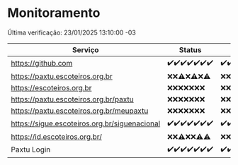 # Monitoramento

Última verificação: 23/01/2025 13:10:00 -03

|Serviço|Status|Últimas 24h|
|---|---|---|
|https://github.com|<span title="2025-01-16: OK=23">✔️</span><span title="2025-01-17: OK=23">✔️</span><span title="2025-01-18: OK=23">✔️</span><span title="2025-01-19: OK=23">✔️</span><span title="2025-01-20: OK=23">✔️</span><span title="2025-01-21: OK=23">✔️</span><span title="2025-01-22: OK=15">✔️</span>|<span title="22/01/2025 13:10:00 -03 : 200">✔️</span><span title="22/01/2025 14:07:00 -03 : 200">✔️</span><span title="22/01/2025 15:11:00 -03 : 200">✔️</span><span title="22/01/2025 16:06:00 -03 : 200">✔️</span><span title="22/01/2025 17:09:00 -03 : 200">✔️</span><span title="22/01/2025 18:06:00 -03 : 200">✔️</span><span title="22/01/2025 19:07:00 -03 : 200">✔️</span><span title="22/01/2025 20:07:00 -03 : 200">✔️</span><span title="22/01/2025 21:39:00 -03 : 200">✔️</span><span title="22/01/2025 23:07:00 -03 : 200">✔️</span><span title="23/01/2025 00:10:00 -03 : 200">✔️</span><span title="23/01/2025 01:10:00 -03 : 200">✔️</span><span title="23/01/2025 02:08:00 -03 : 200">✔️</span><span title="23/01/2025 03:11:00 -03 : 200">✔️</span><span title="23/01/2025 04:08:00 -03 : 200">✔️</span><span title="23/01/2025 05:11:00 -03 : 200">✔️</span><span title="23/01/2025 06:08:00 -03 : 200">✔️</span><span title="23/01/2025 07:08:00 -03 : 200">✔️</span><span title="23/01/2025 08:07:00 -03 : 200">✔️</span><span title="23/01/2025 09:15:00 -03 : 200">✔️</span><span title="23/01/2025 10:15:00 -03 : 200">✔️</span><span title="23/01/2025 11:07:00 -03 : 200">✔️</span><span title="23/01/2025 12:08:00 -03 : 200">✔️</span><span title="23/01/2025 13:10:00 -03 : 200">✔️</span>|
|https://paxtu.escoteiros.org.br|<span title="2025-01-16: Falhas=23">❌</span><span title="2025-01-17: Falhas=23">❌</span><span title="2025-01-18: OK=1, Falhas=22">⚠️</span><span title="2025-01-19: Falhas=23">❌</span><span title="2025-01-20: OK=1, Falhas=22">⚠️</span><span title="2025-01-21: Falhas=23">❌</span><span title="2025-01-22: OK=1, Falhas=14">⚠️</span>|<span title="22/01/2025 13:10:00 -03 : 403">❌</span><span title="22/01/2025 14:07:00 -03 : 403">❌</span><span title="22/01/2025 15:11:00 -03 : 403">❌</span><span title="22/01/2025 16:06:00 -03 : 403">❌</span><span title="22/01/2025 17:09:00 -03 : 403">❌</span><span title="22/01/2025 18:06:00 -03 : 403">❌</span><span title="22/01/2025 19:07:00 -03 : 403">❌</span><span title="22/01/2025 20:07:00 -03 : 403">❌</span><span title="22/01/2025 21:39:00 -03 : 403">❌</span><span title="22/01/2025 23:07:00 -03 : 403">❌</span><span title="23/01/2025 00:10:00 -03 : 403">❌</span><span title="23/01/2025 01:10:00 -03 : 403">❌</span><span title="23/01/2025 02:08:00 -03 : 403">❌</span><span title="23/01/2025 03:11:00 -03 : 403">❌</span><span title="23/01/2025 04:08:00 -03 : 403">❌</span><span title="23/01/2025 05:11:00 -03 : 403">❌</span><span title="23/01/2025 06:08:00 -03 : 403">❌</span><span title="23/01/2025 07:08:00 -03 : 403">❌</span><span title="23/01/2025 08:07:00 -03 : 403">❌</span><span title="23/01/2025 09:15:00 -03 : 403">❌</span><span title="23/01/2025 10:15:00 -03 : 403">❌</span><span title="23/01/2025 11:07:00 -03 : 403">❌</span><span title="23/01/2025 12:08:00 -03 : 403">❌</span><span title="23/01/2025 13:10:00 -03 : 403">❌</span>|
|https://escoteiros.org.br|<span title="2025-01-16: Falhas=23">❌</span><span title="2025-01-17: Falhas=23">❌</span><span title="2025-01-18: Falhas=23">❌</span><span title="2025-01-19: Falhas=23">❌</span><span title="2025-01-20: Falhas=23">❌</span><span title="2025-01-21: Falhas=23">❌</span><span title="2025-01-22: Falhas=15">❌</span>|<span title="22/01/2025 13:10:00 -03 : 403">❌</span><span title="22/01/2025 14:07:00 -03 : 403">❌</span><span title="22/01/2025 15:11:00 -03 : 403">❌</span><span title="22/01/2025 16:06:00 -03 : 403">❌</span><span title="22/01/2025 17:09:00 -03 : 403">❌</span><span title="22/01/2025 18:06:00 -03 : 403">❌</span><span title="22/01/2025 19:07:00 -03 : 403">❌</span><span title="22/01/2025 20:07:00 -03 : 403">❌</span><span title="22/01/2025 21:39:00 -03 : 403">❌</span><span title="22/01/2025 23:07:00 -03 : 403">❌</span><span title="23/01/2025 00:10:00 -03 : 403">❌</span><span title="23/01/2025 01:10:00 -03 : 403">❌</span><span title="23/01/2025 02:08:00 -03 : 403">❌</span><span title="23/01/2025 03:11:00 -03 : 403">❌</span><span title="23/01/2025 04:08:00 -03 : 403">❌</span><span title="23/01/2025 05:11:00 -03 : 403">❌</span><span title="23/01/2025 06:08:00 -03 : 403">❌</span><span title="23/01/2025 07:08:00 -03 : 403">❌</span><span title="23/01/2025 08:07:00 -03 : 403">❌</span><span title="23/01/2025 09:15:00 -03 : 403">❌</span><span title="23/01/2025 10:15:00 -03 : 403">❌</span><span title="23/01/2025 11:07:00 -03 : 403">❌</span><span title="23/01/2025 12:08:00 -03 : 403">❌</span><span title="23/01/2025 13:10:00 -03 : 403">❌</span>|
|https://paxtu.escoteiros.org.br/paxtu|<span title="2025-01-16: Falhas=23">❌</span><span title="2025-01-17: Falhas=23">❌</span><span title="2025-01-18: Falhas=23">❌</span><span title="2025-01-19: Falhas=23">❌</span><span title="2025-01-20: Falhas=23">❌</span><span title="2025-01-21: Falhas=23">❌</span><span title="2025-01-22: Falhas=15">❌</span>|<span title="22/01/2025 13:10:00 -03 : 403">❌</span><span title="22/01/2025 14:07:00 -03 : 403">❌</span><span title="22/01/2025 15:11:00 -03 : 403">❌</span><span title="22/01/2025 16:06:00 -03 : 403">❌</span><span title="22/01/2025 17:09:00 -03 : 403">❌</span><span title="22/01/2025 18:06:00 -03 : 403">❌</span><span title="22/01/2025 19:07:00 -03 : 403">❌</span><span title="22/01/2025 20:07:00 -03 : 403">❌</span><span title="22/01/2025 21:39:00 -03 : 403">❌</span><span title="22/01/2025 23:07:00 -03 : 403">❌</span><span title="23/01/2025 00:10:00 -03 : 403">❌</span><span title="23/01/2025 01:10:00 -03 : 403">❌</span><span title="23/01/2025 02:08:00 -03 : 403">❌</span><span title="23/01/2025 03:11:00 -03 : 403">❌</span><span title="23/01/2025 04:08:00 -03 : 403">❌</span><span title="23/01/2025 05:11:00 -03 : 403">❌</span><span title="23/01/2025 06:08:00 -03 : 403">❌</span><span title="23/01/2025 07:08:00 -03 : 403">❌</span><span title="23/01/2025 08:07:00 -03 : 403">❌</span><span title="23/01/2025 09:15:00 -03 : 403">❌</span><span title="23/01/2025 10:15:00 -03 : 403">❌</span><span title="23/01/2025 11:07:00 -03 : 403">❌</span><span title="23/01/2025 12:08:00 -03 : 403">❌</span><span title="23/01/2025 13:10:00 -03 : 403">❌</span>|
|https://paxtu.escoteiros.org.br/meupaxtu|<span title="2025-01-16: Falhas=23">❌</span><span title="2025-01-17: Falhas=23">❌</span><span title="2025-01-18: Falhas=23">❌</span><span title="2025-01-19: Falhas=23">❌</span><span title="2025-01-20: Falhas=23">❌</span><span title="2025-01-21: Falhas=23">❌</span><span title="2025-01-22: Falhas=15">❌</span>|<span title="22/01/2025 13:10:00 -03 : 403">❌</span><span title="22/01/2025 14:07:00 -03 : 403">❌</span><span title="22/01/2025 15:11:00 -03 : 403">❌</span><span title="22/01/2025 16:06:00 -03 : 403">❌</span><span title="22/01/2025 17:09:00 -03 : 403">❌</span><span title="22/01/2025 18:06:00 -03 : 403">❌</span><span title="22/01/2025 19:07:00 -03 : 403">❌</span><span title="22/01/2025 20:07:00 -03 : 403">❌</span><span title="22/01/2025 21:39:00 -03 : 403">❌</span><span title="22/01/2025 23:07:00 -03 : 403">❌</span><span title="23/01/2025 00:10:00 -03 : 403">❌</span><span title="23/01/2025 01:10:00 -03 : 403">❌</span><span title="23/01/2025 02:08:00 -03 : 403">❌</span><span title="23/01/2025 03:11:00 -03 : 403">❌</span><span title="23/01/2025 04:08:00 -03 : 403">❌</span><span title="23/01/2025 05:11:00 -03 : 403">❌</span><span title="23/01/2025 06:08:00 -03 : 403">❌</span><span title="23/01/2025 07:08:00 -03 : 403">❌</span><span title="23/01/2025 08:07:00 -03 : 403">❌</span><span title="23/01/2025 09:15:00 -03 : 403">❌</span><span title="23/01/2025 10:15:00 -03 : 403">❌</span><span title="23/01/2025 11:07:00 -03 : 403">❌</span><span title="23/01/2025 12:08:00 -03 : 403">❌</span><span title="23/01/2025 13:10:00 -03 : 403">❌</span>|
|https://sigue.escoteiros.org.br/siguenacional|<span title="2025-01-16: OK=23">✔️</span><span title="2025-01-17: OK=23">✔️</span><span title="2025-01-18: OK=23">✔️</span><span title="2025-01-19: OK=23">✔️</span><span title="2025-01-20: OK=23">✔️</span><span title="2025-01-21: OK=23">✔️</span><span title="2025-01-22: OK=15">✔️</span>|<span title="22/01/2025 13:10:00 -03 : 200">✔️</span><span title="22/01/2025 14:07:00 -03 : 200">✔️</span><span title="22/01/2025 15:11:00 -03 : 200">✔️</span><span title="22/01/2025 16:06:00 -03 : 200">✔️</span><span title="22/01/2025 17:09:00 -03 : 200">✔️</span><span title="22/01/2025 18:06:00 -03 : 200">✔️</span><span title="22/01/2025 19:07:00 -03 : 200">✔️</span><span title="22/01/2025 20:07:00 -03 : 200">✔️</span><span title="22/01/2025 21:39:00 -03 : 200">✔️</span><span title="22/01/2025 23:07:00 -03 : 200">✔️</span><span title="23/01/2025 00:10:00 -03 : 200">✔️</span><span title="23/01/2025 01:10:00 -03 : 200">✔️</span><span title="23/01/2025 02:08:00 -03 : 200">✔️</span><span title="23/01/2025 03:11:00 -03 : 200">✔️</span><span title="23/01/2025 04:08:00 -03 : 200">✔️</span><span title="23/01/2025 05:11:00 -03 : 200">✔️</span><span title="23/01/2025 06:08:00 -03 : 200">✔️</span><span title="23/01/2025 07:08:00 -03 : 200">✔️</span><span title="23/01/2025 08:07:00 -03 : 200">✔️</span><span title="23/01/2025 09:15:00 -03 : 200">✔️</span><span title="23/01/2025 10:15:00 -03 : 200">✔️</span><span title="23/01/2025 11:07:00 -03 : 200">✔️</span><span title="23/01/2025 12:08:00 -03 : 200">✔️</span><span title="23/01/2025 13:10:00 -03 : 200">✔️</span>|
|https://id.escoteiros.org.br/|<span title="2025-01-16: Falhas=23">❌</span><span title="2025-01-17: Falhas=23">❌</span><span title="2025-01-18: OK=1, Falhas=22">⚠️</span><span title="2025-01-19: Falhas=23">❌</span><span title="2025-01-20: Falhas=23">❌</span><span title="2025-01-21: OK=1, Falhas=22">⚠️</span><span title="2025-01-22: OK=2, Falhas=13">⚠️</span>|<span title="22/01/2025 13:10:00 -03 : 403">❌</span><span title="22/01/2025 14:07:00 -03 : 403">❌</span><span title="22/01/2025 15:11:00 -03 : 403">❌</span><span title="22/01/2025 16:06:00 -03 : 403">❌</span><span title="22/01/2025 17:09:00 -03 : 403">❌</span><span title="22/01/2025 18:06:00 -03 : 403">❌</span><span title="22/01/2025 19:07:00 -03 : 403">❌</span><span title="22/01/2025 20:07:00 -03 : 403">❌</span><span title="22/01/2025 21:39:00 -03 : 403">❌</span><span title="22/01/2025 23:07:00 -03 : 403">❌</span><span title="23/01/2025 00:10:00 -03 : 403">❌</span><span title="23/01/2025 01:10:00 -03 : 403">❌</span><span title="23/01/2025 02:08:00 -03 : 403">❌</span><span title="23/01/2025 03:11:00 -03 : 403">❌</span><span title="23/01/2025 04:08:00 -03 : 403">❌</span><span title="23/01/2025 05:11:00 -03 : 403">❌</span><span title="23/01/2025 06:08:00 -03 : 403">❌</span><span title="23/01/2025 07:08:00 -03 : 403">❌</span><span title="23/01/2025 08:07:00 -03 : 403">❌</span><span title="23/01/2025 09:15:00 -03 : 403">❌</span><span title="23/01/2025 10:15:00 -03 : 403">❌</span><span title="23/01/2025 11:07:00 -03 : 403">❌</span><span title="23/01/2025 12:08:00 -03 : 403">❌</span><span title="23/01/2025 13:10:00 -03 : 403">❌</span>|
|Paxtu Login|<span title="2025-01-16: OK=23">✔️</span><span title="2025-01-17: OK=23">✔️</span><span title="2025-01-18: OK=23">✔️</span><span title="2025-01-19: OK=23">✔️</span><span title="2025-01-20: OK=23">✔️</span><span title="2025-01-21: OK=23">✔️</span><span title="2025-01-22: OK=15">✔️</span>|<span title="22/01/2025 13:10:00 -03 : 200">✔️</span><span title="22/01/2025 14:07:00 -03 : 200">✔️</span><span title="22/01/2025 15:11:00 -03 : 200">✔️</span><span title="22/01/2025 16:06:00 -03 : 200">✔️</span><span title="22/01/2025 17:09:00 -03 : 200">✔️</span><span title="22/01/2025 18:06:00 -03 : 200">✔️</span><span title="22/01/2025 19:07:00 -03 : 200">✔️</span><span title="22/01/2025 20:07:00 -03 : 200">✔️</span><span title="22/01/2025 21:39:00 -03 : 200">✔️</span><span title="22/01/2025 23:07:00 -03 : 200">✔️</span><span title="23/01/2025 00:10:00 -03 : 200">✔️</span><span title="23/01/2025 01:10:00 -03 : 200">✔️</span><span title="23/01/2025 02:08:00 -03 : 200">✔️</span><span title="23/01/2025 03:11:00 -03 : 200">✔️</span><span title="23/01/2025 04:08:00 -03 : 200">✔️</span><span title="23/01/2025 05:11:00 -03 : 200">✔️</span><span title="23/01/2025 06:08:00 -03 : 200">✔️</span><span title="23/01/2025 07:08:00 -03 : 200">✔️</span><span title="23/01/2025 08:07:00 -03 : 200">✔️</span><span title="23/01/2025 09:15:00 -03 : 200">✔️</span><span title="23/01/2025 10:15:00 -03 : 200">✔️</span><span title="23/01/2025 11:07:00 -03 : 200">✔️</span><span title="23/01/2025 12:08:00 -03 : 200">✔️</span><span title="23/01/2025 13:10:00 -03 : 200">✔️</span>|
